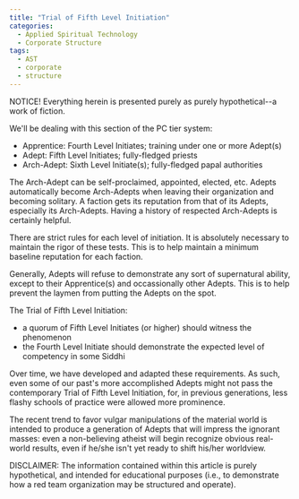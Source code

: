```yaml
---
title: "Trial of Fifth Level Initiation"
categories:
  - Applied Spiritual Technology
  - Corporate Structure
tags:
  - AST
  - corporate
  - structure
---
```


NOTICE! Everything herein is presented purely as purely hypothetical--a work of fiction.



We'll be dealing with this section of the PC tier system:
- Apprentice: Fourth Level Initiates;   training under one or more Adept(s)
- Adept:      Fifth  Level Initiates;   fully-fledged priests
- Arch-Adept: Sixth  Level Initiate(s); fully-fledged papal authorities

The Arch-Adept can be self-proclaimed, appointed, elected, etc.
Adepts automatically become Arch-Adepts when leaving their organization and becoming solitary.
A faction gets its reputation from that of its Adepts, especially its Arch-Adepts.
Having a history of respected Arch-Adepts is certainly helpful.

There are strict rules for each level of initiation.
It is absolutely necessary to maintain the rigor of these tests.
This is to help maintain a minimum baseline reputation for each faction.

Generally, Adepts will refuse to demonstrate any sort of supernatural ability,
except to their Apprentice(s) and occassionally other Adepts.
This is to help prevent the laymen from putting the Adepts on the spot.

The Trial of Fifth Level Initiation:
- a quorum of Fifth Level Initiates (or higher) should witness the phenomenon
- the Fourth Level Initiate should demonstrate the expected level of competency in some Siddhi

Over time, we have developed and adapted these requirements.
As such, even some of our past's more accomplished Adepts might not pass the contemporary Trial of Fifth Level Initiation,
for, in previous generations, less flashy schools of practice were allowed more prominence.

The recent trend to favor vulgar manipulations of the material world
is intended to produce a generation of Adepts that will impress the ignorant masses:
even a non-believing atheist will begin recognize obvious real-world results,
even if he/she isn't yet ready to shift his/her worldview.



DISCLAIMER:
The information contained within this article is purely hypothetical,
and intended for educational purposes
(i.e., to demonstrate how a red team organization may be structured and operate).
